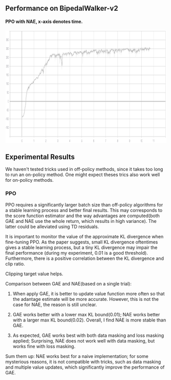 ## Performance on BipedalWalker-v2

#### PPO with NAE, x-axis denotes time.
<p align="center">
<img src="/results/ppo/time.png" alt="average score in tensorboard" height="350">
</p>

## Experimental Results 

We haven't tested tricks used in off-policy methods, since it takes too long to run an on-policy method. One
might expect theses trics also work well for on-policy methods.

### PPO

PPO requires a significantly larger batch size than off-policy algorithms for a stable learning process and better final results. This may corresponds to the score function estimator and the way advantages are computed(both GAE and NAE use the whole return, which results in high variance). The latter could be alleviated using TD residuals.

It is important to monitor the value of the approximate KL divergence when fine-tuning PPO. As the paper suggests, small KL divergence oftentimes gives a stable learning process, but a tiny KL divergence may impair the final performance (during my experiment, 0.01 is a good threshold). Furthermore, there is a positive correlation between the KL divergence and clip ratio.

Clipping target value helps.

Comparison between GAE and NAE(based on a single trial):

1. When apply GAE, it is better to update value function more often so that the adantage estimate will be more accurate. However, this is not the case for NAE, the reason is still unclear.

2. GAE works better with a lower max KL bound(0.01); NAE works better with a larger max KL bound(0.02). Overall, I find NAE is more stable than GAE.

3. As expected, GAE works best with both data masking and loss masking applied; Surprising, NAE does not work well with data masking, but works fine with loss masking.

Sum them up: NAE works best for a naive implementation; for some mysterious reasons, it is not compatible with tricks, such as data masking and multiple value updates, which significantly improve the performance of GAE.
